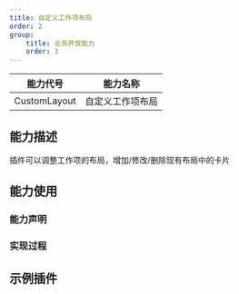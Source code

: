 ```yaml
---
title: 自定义工作项布局
order: 2
group:
    title: 业务开放能力
    order: 3
---
```


| 能力代号     | 能力名称         |
| ------------ | ---------------- |
| CustomLayout | 自定义工作项布局 |

## 能力描述

插件可以调整工作项的布局，增加/修改/删除现有布局中的卡片



## 能力使用



### 能力声明




### 实现过程



## 示例插件

